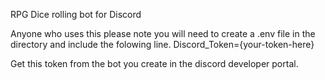 RPG Dice rolling bot for Discord

Anyone who uses this please note you will need to create a .env file in the directory and include the folowing line.
Discord_Token={your-token-here}

Get this token from the bot you create in the discord developer portal.
